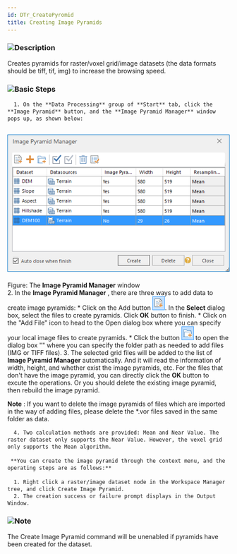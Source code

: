 ```yaml
---
id: DTr_CreatePyromid
title: Creating Image Pyramids
---
```

### ![](../../img/read.gif)Description

Creates pyramids for raster/voxel grid/image datasets (the data formats should
be tiff, tif, img) to increase the browsing speed.

### ![](../../img/read.gif)Basic Steps

      1. On the **Data Processing** group of **Start** tab, click the **Image Pyramid** button, and the **Image Pyramid Manager** window pops up, as shown below:
![](img-en/CreatePyamidDia.png)  
---  
Figure: The **Image Pyramid Manager** window  
      2. In the **Image Pyramid Manager** , there are three ways to add data to create image pyramids: 
        * Click on the Add button ![](img-en/AddDataset.2png.png). In the **Select** dialog box, select the files to create pyramids. Click **OK** button to finish.
        * Click on the "Add File" icon to head to the Open dialog box where you can specify your local image files to create pyramids.
        * Click the button ![](img-en/AddFolder.png) to open the dialog box "" where you can specify the folder path as needed to add files (IMG or TIFF files).
      3. The selected grid files will be added to the list of **Image Pyramid Manager** automatically. And it will read the information of width, height, and whether exist the image pyramids, etc. For the files that don't have the image pyramid, you can directly click the **OK** button to excute the operations. Or you should delete the existing image pyramid, then rebuild the image pyramid.

**Note** : If you want to delete the image pyramids of files which are
imported in the way of adding files, please delete the *.vor files saved in
the same folder as data.

      4. Two calculation methods are provided: Mean and Near Value. The raster dataset only supports the Near Value. However, the vexel grid only supports the Mean algorithm.

     **You can create the image pyramid through the context menu, and the operating steps are as follows:**

      1. Right click a raster/image dataset node in the Workspace Manager tree, and click Create Image Pyramid.
      2. The creation success or failure prompt displays in the Output Window.

### ![](../../img/note.png)Note

The Create Image Pyramid command will be unenabled if pyramids have been
created for the dataset.


